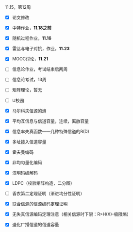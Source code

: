 11.15，第12周

- [x] 论文修改
- [x] 中特作业，**11.18之前**
- [x] 随机过程作业，**11.16**
- [x] 雷达与电子对抗，作业，**11.23**
- [x] MOOC讨论，**11.21**
- [ ] 信息论作业，考试结束后两周
- [ ] 信息论考试，13周
- [ ] 矩阵理论，暂无
- [ ] U校园





- [x] 马尔科夫信源的熵
- [x] 平均互信息与信道容量，连续，离散容量
- [x] 信息率失真函数——几种特殊信道的R(D)
- [x] 多址接入信道容量



- [x] 霍夫曼编码
- [x] 非均匀量化编码
- [x] 汉明码编解码
- [x] LDPC（校验矩阵构造，二分图）



- [ ] 香农第二定理证明（渐进均分性证明）
- [x] 联合信源的信源编码定理证明
- [x] 无失真信源编码定理注意（相关信源时下限：R>H(X)-极限熵）
- [x] 退化广播信道的信道容量